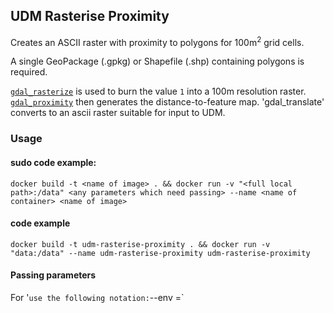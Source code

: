 ## UDM Rasterise Proximity

Creates an ASCII raster with proximity to polygons for 100m<sup>2</sup> grid cells.

A single GeoPackage (.gpkg) or Shapefile (.shp) containing polygons is required.

[`gdal_rasterize`](https://gdal.org/programs/gdal_rasterize.html) is used to burn the value `1` into a 100m resolution raster.
[`gdal_proximity`](https://gdal.org/programs/gdal_proximity.html) then generates the distance-to-feature map.
'gdal_translate' converts to an ascii raster suitable for input to UDM. 

### Usage
#### sudo code example:
`docker build -t <name of image> . && docker run -v "<full local path>:/data" <any parameters which need passing> --name <name of container> <name of image>`

#### code example
`docker build -t udm-rasterise-proximity . && docker run -v "data:/data" --name udm-rasterise-proximity udm-rasterise-proximity` 

#### Passing parameters
For '<any parameters which need passing>` use the following notation:
 `--env <parameter name>=<parameter value>`

